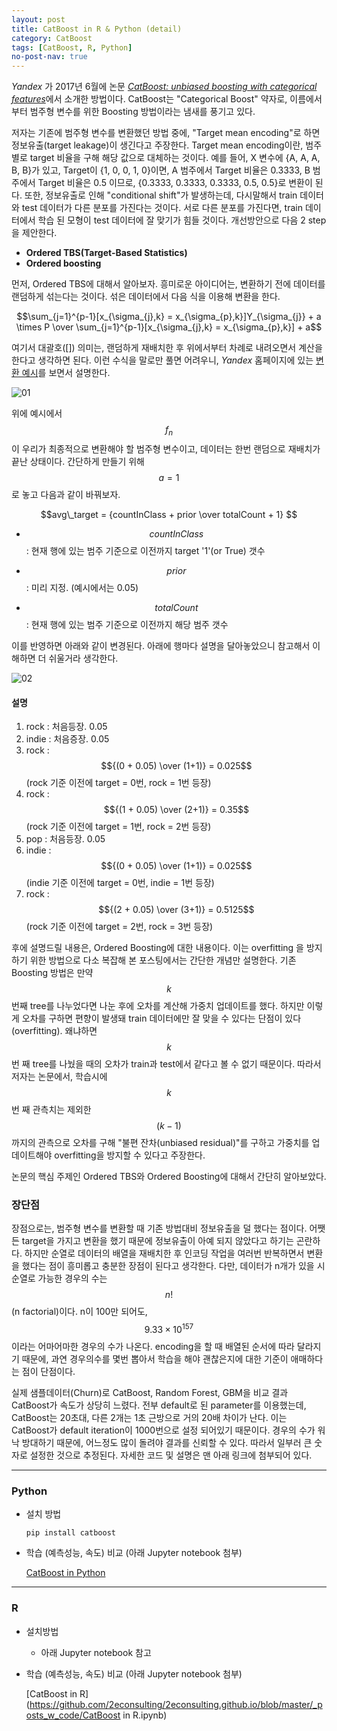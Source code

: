 ```yaml
---
layout: post
title: CatBoost in R & Python (detail)
category: CatBoost 
tags: [CatBoost, R, Python]
no-post-nav: true
---
```


_Yandex_ 가 2017년 6월에 논문 [*CatBoost: unbiased boosting with categorical features*](https://arxiv.org/abs/1706.09516)에서 소개한 방법이다. CatBoost는 "Categorical Boost" 약자로, 이름에서부터 범주형 변수를 위한 Boosting 방법이라는 냄새를 풍기고 있다.


저자는 기존에 범주형 변수를 변환했던 방법 중에, "Target mean encoding"로 하면 정보유출(target leakage)이 생긴다고 주장한다. Target mean encoding이란, 범주별로 target 비율을 구해 해당 값으로 대체하는 것이다. 예를 들어, X 변수에 {A, A, A, B, B}가 있고, Target이 {1, 0, 0, 1, 0}이면, A 범주에서 Target 비율은 0.3333, B 범주에서 Target 비율은 0.5 이므로, {0.3333, 0.3333, 0.3333, 0.5, 0.5}로 변환이 된다. 또한, 정보유출로 인해 "conditional shift"가 발생하는데, 다시말해서 train 데이터와 test 데이터가 다른 분포를 가진다는 것이다. 서로 다른 분포를 가진다면, train 데이터에서 학습 된 모형이 test 데이터에 잘 맞기가 힘들 것이다. 개선방안으로 다음 2 step을 제안한다.

- __Ordered TBS(Target-Based Statistics)__
- __Ordered boosting__

먼저, Ordered TBS에 대해서 알아보자. 흥미로운 아이디어는, 변환하기 전에 데이터를 랜덤하게 섞는다는 것이다. 섞은 데이터에서 다음 식을 이용해 변환을 한다. 

$$\sum_{j=1}^{p-1}[x_{\sigma_{j},k} = x_{\sigma_{p},k}]Y_{\sigma_{j}} + a \times P \over \sum_{j=1}^{p-1}[x_{\sigma_{j},k} = x_{\sigma_{p},k}] + a$$


여기서 대괄호([]) 의미는, 랜덤하게 재배치한 후 위에서부터 차례로 내려오면서 계산을 한다고 생각하면 된다. 이런 수식을 말로만 풀면 어려우니, _Yandex_ 홈페이지에 있는 [변환 예시](https://tech.yandex.com/catboost/doc/dg/concepts/algorithm-main-stages_cat-to-numberic-docpage/#algorithm-main-stages_cat-to-numberic)를 보면서 설명한다.



![01](https://user-images.githubusercontent.com/40010529/41403048-e1992fa2-6ffe-11e8-8035-9d55eb44ff9d.png)

위에 예시에서 $$f_n $$이 우리가 최종적으로 변환해야 할 범주형 변수이고, 데이터는 한번 랜덤으로 재배치가 끝난 상태이다. 간단하게 만들기 위해 $$a = 1$$ 로 놓고 다음과 같이 바꿔보자.

$$avg\_target = {countInClass + prior \over totalCount + 1} $$

- $$countInClass​$$ : 현재 행에 있는 범주 기준으로 이전까지 target '1'(or True) 갯수

- $$prior$$ : 미리 지정. (예시에서는 0.05)

- $$totalCount$$ : 현재 행에 있는 범주 기준으로 이전까지 해당 범주 갯수

  

이를 반영하면 아래와 같이 변경된다. 아래에 행마다 설명을 달아놓았으니 참고해서 이해하면 더 쉬울거라 생각한다.

![02](https://user-images.githubusercontent.com/40010529/41403104-02e7850a-6fff-11e8-9996-e0c2f240b3fb.png)


#### 설명

1. rock : 처음등장. 0.05
2. indie : 처음증장. 0.05
3. rock : $${(0 + 0.05) \over (1+1)} = 0.025$$ (rock 기준 이전에 target = 0번, rock = 1번 등장)
4. rock  : $${(1 + 0.05) \over (2+1)} = 0.35$$ (rock 기준 이전에 target = 1번, rock = 2번 등장)
5. pop : 처음등장. 0.05
6. indie : $${(0 + 0.05) \over (1+1)} = 0.025$$ (indie 기준 이전에 target = 0번, indie = 1번 등장)
7. rock : $${(2 + 0.05) \over (3+1)} = 0.5125$$ (rock 기준 이전에 target = 2번, rock = 3번 등장)



후에 설명드릴 내용은, Ordered Boosting에 대한 내용이다. 이는 overfitting 을 방지하기 위한 방법으로 다소 복잡해 본 포스팅에서는 간단한 개념만 설명한다. 기존 Boosting 방법은 만약 $$k$$번째 tree를 나누었다면 나눈 후에 오차를 계산해 가중치 업데이트를 했다. 하지만 이렇게 오차를 구하면 편향이 발생돼 train 데이터에만 잘 맞을 수 있다는 단점이 있다(overfitting). 왜냐하면 $$k$$번 째 tree를 나눴을 때의 오차가 train과 test에서 같다고 볼 수 없기 때문이다. 따라서 저자는 논문에서, 학습시에 $$k$$번 째 관측치는 제외한 $$(k-1)$$까지의 관측으로 오차를 구해 "불편 잔차(unbiased residual)"를 구하고 가중치를 업데이트해야 overfitting을 방지할 수 있다고 주장한다.

논문의 핵심 주제인 Ordered TBS와 Ordered Boosting에 대해서 간단히 알아보았다.



### 장단점

장점으로는, 범주형 변수를 변환할 때 기존 방법대비 정보유출을 덜 했다는 점이다. 어쨋든 target을 가지고 변환을 했기 때문에 정보유출이 아예 되지 않았다고 하기는 곤란하다. 하지만 순열로 데이터의 배열을 재배치한 후 인코딩 작업을 여러번 반복하면서 변환을 했다는 점이 흥미롭고 충분한 장점이 된다고 생각한다. 다만, 데이터가 n개가 있을 시 순열로 가능한 경우의 수는 $$n!$$(n factorial)이다. n이 100만 되어도, $$ 9.33 \times 10^{157} $$ 이라는 어마어마한 경우의 수가 나온다. encoding을 할 때 배열된 순서에 따라 달라지기 때문에, 과연 경우의수를 몇번 뽑아서 학습을 해야 괜찮은지에 대한 기준이 애매하다는 점이 단점이다.

실제 샘플데이터(Churn)로 CatBoost, Random Forest, GBM을 비교 결과 CatBoost가 속도가 상당히 느렸다. 전부 default로 된 parameter를 이용했는데, CatBoost는 20초대, 다른 2개는 1초 근방으로 거의 20배 차이가 난다. 이는 CatBoost가 default iteration이 1000번으로 설정 되어있기 때문이다. 경우의 수가 워낙 방대하기 때문에, 어느정도 많이 돌려야 결과를 신뢰할 수 있다. 따라서 일부러 큰 숫자로 설정한 것으로 추정된다. 자세한 코드 및 설명은 맨 아래 링크에 첨부되어 있다.

----

### Python
* 설치 방법

  `pip install catboost`

* 학습 (예측성능, 속도) 비교 (아래 Jupyter notebook 첨부)

  [CatBoost in Python](https://github.com/2econsulting/2econsulting.github.io/blob/master/_posts_w_code/CatBoost.ipynb)

----

### R
* 설치방법
  * 아래 Jupyter notebook 참고
* 학습 (예측성능, 속도) 비교 (아래 Jupyter notebook 첨부)

  [CatBoost in R](https://github.com/2econsulting/2econsulting.github.io/blob/master/_posts_w_code/CatBoost in R.ipynb)




